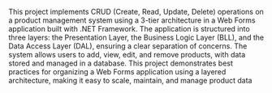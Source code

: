 This project implements CRUD (Create, Read, Update, Delete) operations on a product management system using a 3-tier architecture
in a Web Forms application built with .NET Framework. The application is structured into three layers: the Presentation Layer,
the Business Logic Layer (BLL), and the Data Access Layer (DAL), ensuring a clear separation of concerns. 
The system allows users to add, view, edit, and remove products, with data stored and managed in a database. 
This project demonstrates best practices for organizing a Web Forms application using a layered architecture,
making it easy to scale, maintain, and manage product data
